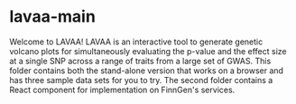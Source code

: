 # lavaa-main
Welcome to LAVAA! LAVAA is an interactive tool to generate genetic volcano plots for 
simultaneously evaluating the p-value and the effect size at a single SNP across a 
range of traits from a large set of GWAS. This folder contains both the stand-alone version that works on a browser and has three sample data sets for you to try. The second folder contains a React component for implementation on FinnGen's services. 
